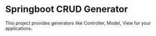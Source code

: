 # Springboot CRUD Generator

This project provides generators like Controller, Model, View for your applications.
